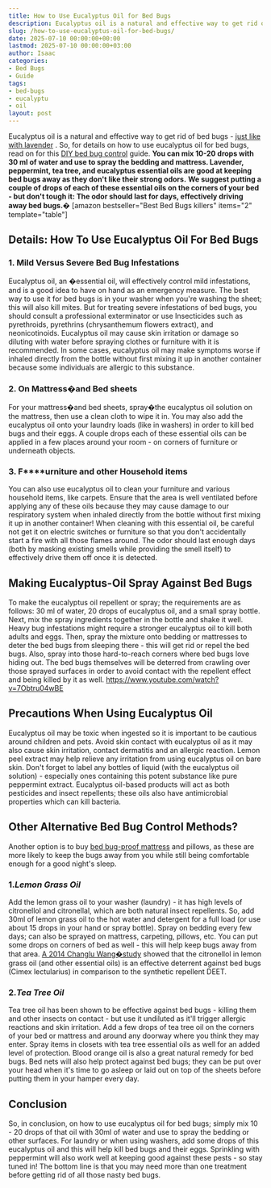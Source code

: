 ```yaml
---
title: How to Use Eucalyptus Oil for Bed Bugs
description: Eucalyptus oil is a natural and effective way to get rid of bed bugs - just like with lavender . So, for details on how to use eucalyptus oil for bed bugs,...
slug: /how-to-use-eucalyptus-oil-for-bed-bugs/
date: 2025-07-10 00:00:00+00:00
lastmod: 2025-07-10 00:00:00+03:00
author: Isaac
categories:
- Bed Bugs
- Guide
tags:
- bed-bugs
- eucalyptu
- oil
layout: post
---
```

Eucalyptus oil is a natural and effective way to get rid of bed bugs -
[just like with lavender](https://pestpolicy.com/does-lavender-kill-[bed-bugs](https://pestpolicy.com/essential-oils-for-bed-bugs/)/)
. So, for details on how to use eucalyptus oil for bed bugs, read on for this
[DIY bed bug control](https://pestpolicy.com/diy-bed-bug-spray/)
guide.
**You can mix 10-20 drops with 30 ml of water and use to spray the bedding and mattress. Lavender, peppermint, tea tree, and eucalyptus essential oils are good at keeping bed bugs away as they don't like their strong odors.**
**We suggest putting a couple of drops of each of these essential oils on the corners of your bed - but don't tough it: The odor should last for days, effectively driving away bed bugs.�**
[amazon bestseller="Best Bed Bugs killers" items="2" template="table"]
## Details: How To Use Eucalyptus Oil For Bed Bugs
### 1. Mild Versus Severe Bed Bug Infestations
Eucalyptus oil, an �essential oil, will effectively control mild infestations, and is a good idea to have on hand as an emergency measure. The best way to use it for bed bugs is in your washer when you're washing the sheet; this will also kill mites.
But for treating severe infestations of bed bugs, you should consult a
professional exterminator
or use Insecticides such as pyrethroids, pyrethrins (chrysanthemum flowers extract), and neonicotinoids.
Eucalyptus oil may cause skin irritation or damage so diluting with water before spraying clothes or furniture with it is recommended.
In some cases, eucalyptus oil may make symptoms worse if inhaled directly from the bottle without first mixing it up in another container because some individuals are allergic to this substance.
### 2. On Mattress�and Bed sheets
For your mattress�and bed sheets, spray�the eucalyptus oil solution on the mattress, then use a clean cloth to wipe it in.
You may also add the eucalyptus oil onto your laundry loads (like in washers) in order to kill bed bugs and their eggs.
A couple drops each of these essential oils can be applied in a few places around your room - on corners of furniture or underneath objects.
### **3. F****urniture and other Household items**
You can also use eucalyptus oil to clean your furniture and various household items, like carpets.
Ensure that the area is well ventilated before applying any of these oils because they may cause damage to our respiratory system when inhaled directly from the bottle without first mixing it up in another container!
When cleaning with this essential oil, be careful not get it on electric switches or furniture so that you don't accidentally start a fire with all those flames around.
The odor should last enough days (both by masking existing smells while providing the smell itself) to effectively drive them off once it is detected.
## **Making Eucalyptus-Oil Spray Against Bed Bugs**
To make the eucalyptus oil repellent or spray; the requirements are as follows: 30 ml of water, 20 drops of eucalyptus oil, and a small spray bottle.
Next, mix the spray ingredients together in the bottle and shake it well. Heavy bug infestations might require a stronger eucalyptus oil to kill both adults and eggs.
Then, spray the mixture onto bedding or mattresses to deter the bed bugs from sleeping there - this will get rid or repel the bed bugs. Also, spray into those hard-to-reach corners where bed bugs love hiding out.
The bed bugs themselves will be deterred from crawling over those sprayed surfaces in order to avoid contact with the repellent effect and being killed by it as well.
https://www.youtube.com/watch?v=7Obtru04wBE
## Precautions When Using Eucalyptus Oil
Eucalyptus oil may be toxic when ingested so it is important to be cautious around children and pets.
Avoid skin contact with eucalyptus oil as it may also cause skin irritation, contact dermatitis and an allergic reaction.
Lemon peel extract may help relieve any irritation from using eucalyptus oil on bare skin.
Don't forget to label any bottles of liquid (with the eucalyptus oil solution) - especially ones containing this potent substance like pure peppermint extract.
Eucalyptus oil-based products will act as both pesticides and insect repellents; these oils also have antimicrobial properties which can kill bacteria.
## Other Alternative Bed Bug Control Methods?
Another option is to buy
[bed bug-proof mattress](https://pestpolicy.com/best-bed-bug-mattress-encasements/)
and pillows, as these are more likely to keep the bugs away from you while still being comfortable enough for a good night's sleep.
### 1.*Lemon Grass Oil*
Add the lemon grass oil to your washer (laundry) - it has high levels of citronellol and citronellal, which are both natural insect repellents.
So, add 30ml of lemon grass oil to the hot water and detergent for a full load (or use about 15 drops in your hand or spray bottle).
Spray on bedding every few days; can also be sprayed on mattress, carpeting, pillows, etc. You can put some drops on corners of bed as well - this will help keep bugs away from that area.
[A 2014 Changlu Wang�study](https://www.mdpi.com/2075-4450/5/4/849/htm)
showed that the citronellol in lemon grass oil (and other essential oils) is an effective deterrent against bed bugs (Cimex lectularius) in comparison to the synthetic repellent DEET.
### 2.*Tea Tree Oil*
Tea tree oil has been shown to be effective against bed bugs - killing them and other insects on contact - but use it undiluted as it'll trigger allergic reactions and skin irritation.
Add a few drops of tea tree oil on the corners of your bed or mattress and around any doorway where you think they may enter.
Spray items in closets with tea tree essential oils as well for an added level of protection. Blood orange oil is also a great natural remedy for bed bugs.
Bed nets will also help protect against bed bugs; they can be put over your head when it's time to go asleep or laid out on top of the sheets before putting them in your hamper every day.
## Conclusion
So, in conclusion, on how to use eucalyptus oil for bed bugs; simply mix 10 - 20 drops of that oil with 30ml of water and use to spray the bedding or other surfaces.
For laundry or when using washers, add some drops of this eucalyptus oil and this will help kill bed bugs and their eggs.
Sprinkling with peppermint will also work well at keeping good against these pests - so stay tuned in! The bottom line is that you may need more than one treatment before getting rid of all those nasty bed bugs.